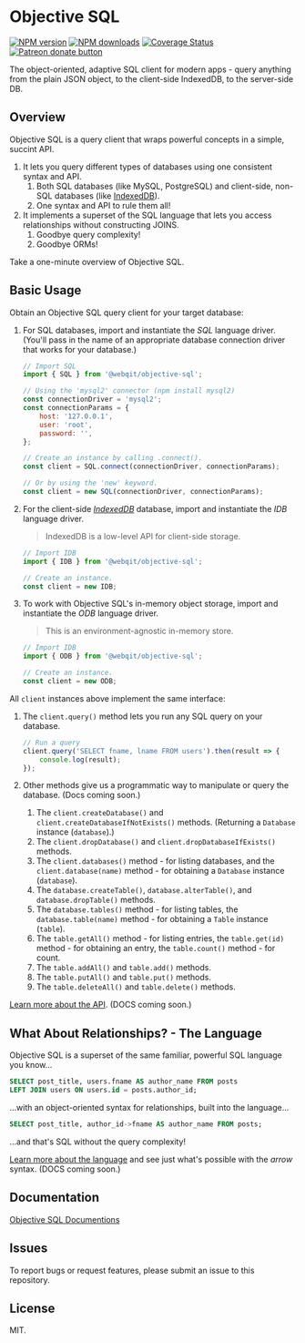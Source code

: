 # Objective SQL

<!-- BADGES/ -->

<span class="badge-npmversion"><a href="https://npmjs.org/package/@webqit/objective-sql" title="View this project on NPM"><img src="https://img.shields.io/npm/v/@webqit/objective-sql.svg" alt="NPM version" /></a></span>
<span class="badge-npmdownloads"><a href="https://npmjs.org/package/@webqit/objective-sql" title="View this project on NPM"><img src="https://img.shields.io/npm/dm/@webqit/objective-sql.svg" alt="NPM downloads" /></a></span>
<a href='https://coveralls.io/github/webqit/objective-sql?branch=master'><img src='https://coveralls.io/repos/github/webqit/objective-sql/badge.svg?branch=master' alt='Coverage Status' /></a>
<span class="badge-patreon"><a href="https://patreon.com/ox_harris" title="Donate to this project using Patreon"><img src="https://img.shields.io/badge/patreon-donate-yellow.svg" alt="Patreon donate button" /></a></span>

<!-- /BADGES -->

The object-oriented, adaptive SQL client for modern apps - query anything from the plain JSON object, to the client-side IndexedDB, to the server-side DB.

## Overview

Objective SQL is a query client that wraps powerful concepts in a simple, succint API.

1. It lets you query different types of databases using one consistent syntax and API.
    1. Both SQL databases (like MySQL, PostgreSQL) and client-side, non-SQL databases (like [IndexedDB](https://developer.mozilla.org/en-US/docs/Web/API/IndexedDB_API)).
    2. One syntax and API to rule them all!
2. It implements a superset of the SQL language that lets you access relationships without constructing JOINS.
    1. Goodbye query complexity!
    2. Goodbye ORMs!

Take a one-minute overview of Objective SQL.

## Basic Usage

Obtain an Objective SQL query client for your target database:

1. For SQL databases, import and instantiate the *SQL* language driver. (You'll pass in the name of an appropriate database connection driver that works for your database.)

    ```js
    // Import SQL
    import { SQL } from '@webqit/objective-sql';
    
    // Using the 'mysql2' connector (npm install mysql2)
    const connectionDriver = 'mysql2';
    const connectionParams = {
	    host: '127.0.0.1',
	    user: 'root',
	    password: '',
    };

    // Create an instance by calling .connect().
    const client = SQL.connect(connectionDriver, connectionParams);
    
    // Or by using the 'new' keyword.
    const client = new SQL(connectionDriver, connectionParams);
    ```
    
2. For the client-side [*IndexedDB*](https://developer.mozilla.org/en-US/docs/Web/API/IndexedDB_API) database, import and instantiate the *IDB* language driver.

    > IndexedDB is a low-level API for client-side storage.
    
    ```js
    // Import IDB
    import { IDB } from '@webqit/objective-sql';
    
    // Create an instance.
    const client = new IDB;
    ```
    
3. To work with Objective SQL's in-memory object storage, import and instantiate the *ODB* language driver.

    > This is an environment-agnostic in-memory store.

    ```js
    // Import IDB
    import { ODB } from '@webqit/objective-sql';
    
    // Create an instance.
    const client = new ODB;
    ```

All `client` instances above implement the same interface:

1. The `client.query()` method lets you run any SQL query on your database.

    ```js
    // Run a query
    client.query('SELECT fname, lname FROM users').then(result => {
        console.log(result);
    });
    ```
2. Other methods give us a programmatic way to manipulate or query the database. (Docs coming soon.)
    1. The `client.createDatabase()` and `client.createDatabaseIfNotExists()` methods. (Returning a `Database` instance (`database`).)
    2. The `client.dropDatabase()` and `client.dropDatabaseIfExists()` methods.
    3. The `client.databases()` method - for listing databases, and the `client.database(name)` method - for obtaining a `Database` instance (`database`).
    4. The `database.createTable()`, `database.alterTable()`, and `database.dropTable()` methods.
    5. The `database.tables()` method - for listing tables, the `database.table(name)` method - for obtaining a `Table` instance (`table`).
    6. The `table.getAll()` method - for listing entries, the `table.get(id)` method - for obtaining an entry, the `table.count()` method - for count.
    7. The `table.addAll()` and `table.add()` methods.
    8. The `table.putAll()` and `table.put()` methods.
    9. The `table.deleteAll()` and `table.delete()` methods.

[Learn more about the API](../learn/the-api). (DOCS coming soon.)

## What About Relationships? - The Language

Objective SQL is a superset of the same familiar, powerful SQL language you know...

```sql
SELECT post_title, users.fname AS author_name FROM posts
LEFT JOIN users ON users.id = posts.author_id;
```

...with an object-oriented syntax for relationships, built into the language...

```sql
SELECT post_title, author_id->fname AS author_name FROM posts;
```

...and that's SQL without the query complexity!

[Learn more about the language](../learn/the-language) and see just what's possible with the *arrow* syntax. (DOCS coming soon.)

## Documentation
[Objective SQL Documentions](https://webqit.io/tooling/objective-sql)

## Issues
To report bugs or request features, please submit an issue to this repository.

## License
MIT.

<!--
    font-family: -apple-system, BlinkMacSystemFont, "Segoe UI", Roboto, Oxygen-Sans, Ubuntu, Cantarell, "Helvetica Neue", sans-serif;
-->
